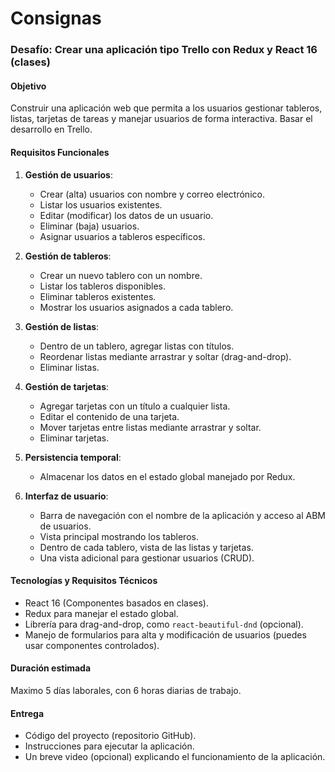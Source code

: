 # Consignas

### **Desafío: Crear una aplicación tipo Trello con Redux y React 16 (clases)**

#### **Objetivo**

Construir una aplicación web que permita a los usuarios gestionar tableros, listas, tarjetas de tareas y manejar usuarios de forma interactiva. Basar el desarrollo en Trello.

#### **Requisitos Funcionales**

1. **Gestión de usuarios**:

   - Crear (alta) usuarios con nombre y correo electrónico.
   - Listar los usuarios existentes.
   - Editar (modificar) los datos de un usuario.
   - Eliminar (baja) usuarios.
   - Asignar usuarios a tableros específicos.

2. **Gestión de tableros**:

   - Crear un nuevo tablero con un nombre.
   - Listar los tableros disponibles.
   - Eliminar tableros existentes.
   - Mostrar los usuarios asignados a cada tablero.

3. **Gestión de listas**:

   - Dentro de un tablero, agregar listas con títulos.
   - Reordenar listas mediante arrastrar y soltar (drag-and-drop).
   - Eliminar listas.

4. **Gestión de tarjetas**:

   - Agregar tarjetas con un título a cualquier lista.
   - Editar el contenido de una tarjeta.
   - Mover tarjetas entre listas mediante arrastrar y soltar.
   - Eliminar tarjetas.

5. **Persistencia temporal**:

   - Almacenar los datos en el estado global manejado por Redux.

6. **Interfaz de usuario**:
   - Barra de navegación con el nombre de la aplicación y acceso al ABM de usuarios.
   - Vista principal mostrando los tableros.
   - Dentro de cada tablero, vista de las listas y tarjetas.
   - Una vista adicional para gestionar usuarios (CRUD).

#### **Tecnologías y Requisitos Técnicos**

- React 16 (Componentes basados en clases).
- Redux para manejar el estado global.
- Librería para drag-and-drop, como `react-beautiful-dnd` (opcional).
- Manejo de formularios para alta y modificación de usuarios (puedes usar componentes controlados).

#### **Duración estimada**

Maximo 5 días laborales, con 6 horas diarias de trabajo.

#### **Entrega**

- Código del proyecto (repositorio GitHub).
- Instrucciones para ejecutar la aplicación.
- Un breve video (opcional) explicando el funcionamiento de la aplicación.
